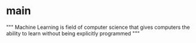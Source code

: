 # main
""" Machine Learning is field of computer science
that gives  computers the ability to learn without being
explicitly programmed """